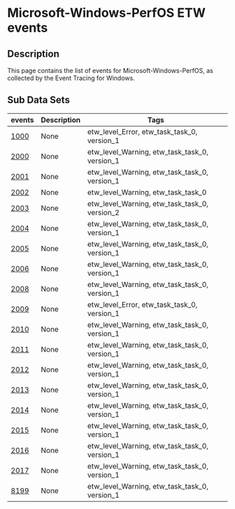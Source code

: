 # Microsoft-Windows-PerfOS ETW events

## Description
This page contains the list of events for Microsoft-Windows-PerfOS, as collected by the Event Tracing for Windows.

## Sub Data Sets
|events|Description|Tags|
|---|---|---|
|[1000](events/event-1000_v1.md)|None|etw_level_Error, etw_task_task_0, version_1|
|[2000](events/event-2000_v1.md)|None|etw_level_Warning, etw_task_task_0, version_1|
|[2001](events/event-2001_v1.md)|None|etw_level_Warning, etw_task_task_0, version_1|
|[2002](events/event-2002.md)|None|etw_level_Warning, etw_task_task_0|
|[2003](events/event-2003_v2.md)|None|etw_level_Warning, etw_task_task_0, version_2|
|[2004](events/event-2004_v1.md)|None|etw_level_Warning, etw_task_task_0, version_1|
|[2005](events/event-2005_v1.md)|None|etw_level_Warning, etw_task_task_0, version_1|
|[2006](events/event-2006_v1.md)|None|etw_level_Warning, etw_task_task_0, version_1|
|[2008](events/event-2008_v1.md)|None|etw_level_Warning, etw_task_task_0, version_1|
|[2009](events/event-2009_v1.md)|None|etw_level_Error, etw_task_task_0, version_1|
|[2010](events/event-2010_v1.md)|None|etw_level_Warning, etw_task_task_0, version_1|
|[2011](events/event-2011_v1.md)|None|etw_level_Warning, etw_task_task_0, version_1|
|[2012](events/event-2012_v1.md)|None|etw_level_Warning, etw_task_task_0, version_1|
|[2013](events/event-2013_v1.md)|None|etw_level_Warning, etw_task_task_0, version_1|
|[2014](events/event-2014_v1.md)|None|etw_level_Warning, etw_task_task_0, version_1|
|[2015](events/event-2015_v1.md)|None|etw_level_Warning, etw_task_task_0, version_1|
|[2016](events/event-2016_v1.md)|None|etw_level_Warning, etw_task_task_0, version_1|
|[2017](events/event-2017_v1.md)|None|etw_level_Warning, etw_task_task_0, version_1|
|[8199](events/event-8199_v1.md)|None|etw_level_Warning, etw_task_task_0, version_1|
